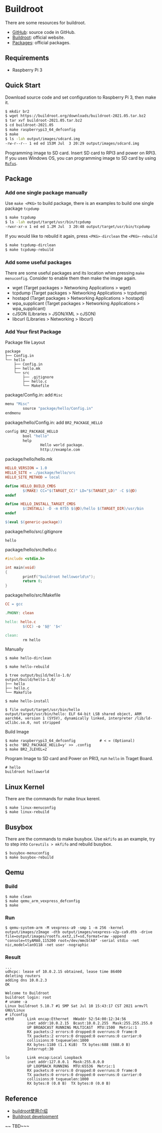# Buildroot

There are some resources for buildroot.

- [GitHub](https://github.com/buildroot/buildroot): source code in GitHub.
- [Buildroot](https://buildroot.org/): official website.
- [Packages](https://github.com/buildroot/buildroot/tree/master/package): official packages.

## Requirements

- Raspberry Pi 3

## Quick Start

Download source code and set configuration to Raspberry Pi 3, then make it.

```bash
$ mkdir br2
$ wget https://buildroot.org/downloads/buildroot-2021.05.tar.bz2
$ tar xvf buildroot-2021.05.tar.bz2
$ cd buildroot-2021.05
$ make raspberrypi3_64_defconfig
$ make
$ ls -lah output/images/sdcard.img
-rw-r--r-- 1 ed ed 153M Jul  3 20:29 output/images/sdcard.img

```

Programming image to SD card. Insert SD card to RPI3 and power on RPI3. If you uses Windows OS, you can programming image to SD card by using [`Rufus`](https://rufus.ie/).

## Package

### Add one single package manually

Use `make <PKG>` to build package, there is an examples to build one single package `tcpdump` 

```bash
$ make tcpdump
$ ls -lah output/target/usr/bin/tcpdump
-rwxr-xr-x 1 ed ed 1.2M Jul  3 20:48 output/target/usr/bin/tcpdump
```

If you would like to rebuild it again, press `<PKG>-dirclean` the `<PKG>-rebuild`

```bash
$ make tcpdump-dirclean
$ make tcpdump-rebuild
```

### Add some useful packages

There are some useful packages and its location when pressing `make menuconfig`. Consider to enable them then make the image again.

- wget (Target packages > Networking Applications > wget)
- tcpdump (Target packages > Networking Applications > tcpdump)
- hostapd (Target packages > Networking Applications > hostapd)
- wpa_supplicant (Target packages > Networking Applications > wpa_supplicant)
- cJSON (Libraries > JSON/XML >  cJSON)
- libcurl (Libraries > Networking > libcurl)


### Add Your first Package

Package file Layout

```
package
├── Config.in
└── hello
    ├── Config.in
    ├── hello.mk
    └── src
        ├── .gitignore
        ├── hello.c
        └── Makefile

```

package/Config.in: add `Misc`

``` makefile
menu "Misc"
        source "package/hello/Config.in"
endmenu
```

package/hello/Config.in: add `BR2_PACKAGE_HELLO`

``` makefile
config BR2_PACKAGE_HELLO
        bool "hello"
        help
                Hello world package.
                http://example.com
```

package/hello/hello.mk

``` makefile
HELLO_VERSION = 1.0
HELLO_SITE = ./package/hello/src
HELLO_SITE_METHOD = local

define HELLO_BUILD_CMDS
        $(MAKE) CC="$(TARGET_CC)" LD="$(TARGET_LD)" -C $(@D)
endef

define HELLO_INSTALL_TARGET_CMDS
        $(INSTALL) -D -m 0755 $(@D)/hello $(TARGET_DIR)/usr/bin
endef

$(eval $(generic-package))
```

package/hello/src/.gitignore

```
hello
```

package/hello/src/hello.c

```c
#include <stdio.h>

int main(void)
{
        printf("buildroot helloworld\n");
        return 0;
}
```

package/hello/src/Makefile

```makefile
CC = gcc

.PHONY: clean

hello: hello.c
        $(CC) -o '$@' '$<'

clean:
        rm hello
```

Manually

```
$ make hello-dirclean

$ make hello-rebuild

$ tree output/build/hello-1.0/
output/build/hello-1.0/
├── hello
├── hello.c
└── Makefile

$ make hello-install

$ file output/target/usr/bin/hello
output/target/usr/bin/hello: ELF 64-bit LSB shared object, ARM aarch64, version 1 (SYSV), dynamically linked, interpreter /lib/ld-uClibc.so.0, not stripped

```

Build Image

```
$ make raspberrypi3_64_defconfig           # < = (Optional)
$ echo 'BR2_PACKAGE_HELLO=y' >> .config
$ make BR2_JLEVEL=2
```

Program Image to SD card and Power on PRI3, run `hello` in Traget Board.

```console
# hello
buildroot helloworld
```

## Linux Kernel

There are the commands for make linux kerenl.

```
$ make linux-menuconfig
$ make linux-rebuild
```

## Busybox

There are the commands to make busybox. Use `mkfifo` as an example, try to step into `Coreutils > mkfifo` and rebuild busybox.
```
$ busybox-menuconfig
$ make busybox-rebuild
```


## Qemu

### Build

```console
$ make clean
$ make qemu_arm_vexpress_defconfig
$ make

```

### Run

<!-- -nographic  -->

```console
$ qemu-system-arm -M vexpress-a9 -smp 1 -m 256 -kernel output/images/zImage -dtb output/images/vexpress-v2p-ca9.dtb -drive file=output/images/rootfs.ext2,if=sd,format=raw -append "console=ttyAMA0,115200 root=/dev/mmcblk0" -serial stdio -net nic,model=lan9118 -net user -nographic
```
### Result

```console
...
udhcpc: lease of 10.0.2.15 obtained, lease time 86400
deleting routers
adding dns 10.0.2.3
OK

Welcome to Buildroot
buildroot login: root
# uname -a
Linux buildroot 5.10.7 #1 SMP Sat Jul 10 15:43:17 CST 2021 armv7l GNU/Linux
# ifconfig
eth0      Link encap:Ethernet  HWaddr 52:54:00:12:34:56
          inet addr:10.0.2.15  Bcast:10.0.2.255  Mask:255.255.255.0
          UP BROADCAST RUNNING MULTICAST  MTU:1500  Metric:1
          RX packets:2 errors:0 dropped:0 overruns:0 frame:0
          TX packets:2 errors:0 dropped:0 overruns:0 carrier:0
          collisions:0 txqueuelen:1000
          RX bytes:1180 (1.1 KiB)  TX bytes:688 (688.0 B)
          Interrupt:30

lo        Link encap:Local Loopback
          inet addr:127.0.0.1  Mask:255.0.0.0
          UP LOOPBACK RUNNING  MTU:65536  Metric:1
          RX packets:0 errors:0 dropped:0 overruns:0 frame:0
          TX packets:0 errors:0 dropped:0 overruns:0 carrier:0
          collisions:0 txqueuelen:1000
          RX bytes:0 (0.0 B)  TX bytes:0 (0.0 B)
```

## Reference

- [buildroot使用介绍](https://www.cnblogs.com/arnoldlu/p/9553995.html)
- [Buildroot development](https://wiki.t-firefly.com/en/Firefly-RK3399/debug.html)

~~ TBD~~~
